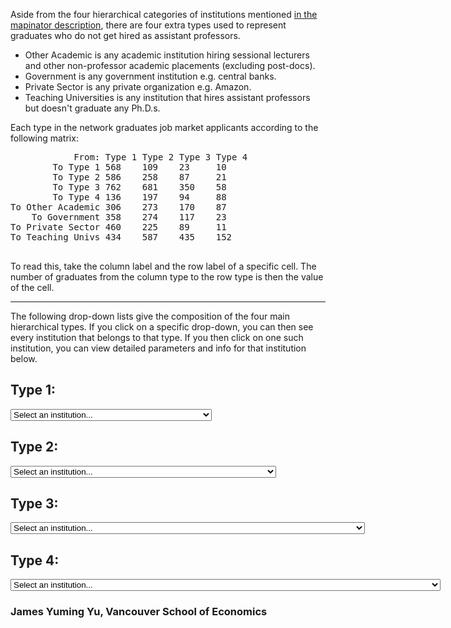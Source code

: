 Aside from the four hierarchical categories of institutions mentioned [in the mapinator description](https://support.econjobmarket.org/git_page/econjobmarket%2Bapi_documentation/mapinator/mapinator.md), there are four extra types used to represent graduates who do not get hired as assistant professors.

* Other Academic is any academic institution hiring sessional lecturers and other non-professor academic placements (excluding post-docs).
* Government is any government institution e.g. central banks.
* Private Sector is any private organization e.g. Amazon.
* Teaching Universities is any institution that hires assistant professors but doesn't graduate any Ph.D.s.

Each type in the network graduates job market applicants according to the following matrix:
<pre>
            From: Type 1 Type 2 Type 3 Type 4
        To Type 1 568    109    23     10
        To Type 2 586    258    87     21
        To Type 3 762    681    350    58
        To Type 4 136    197    94     88
To Other Academic 306    273    170    87
    To Government 358    274    117    23
To Private Sector 460    225    89     11
To Teaching Univs 434    587    435    152

</pre>

To read this, take the column label and the row label of a specific cell. The number of graduates from the column type to the row type is then the value of the cell.

---

The following drop-down lists give the composition of the four main hierarchical types. If you click on a specific drop-down, you can then see every institution that belongs to that type. If you then click on one such institution, you can view detailed parameters and info for that institution below.

<script type="text/javascript">
  function display(value)
  {
      if (value != "0") {
        document.getElementById("mapinator").src = "https://sage.microeconomics.ca/inst/" + value;
        document.getElementById("maplink").href = "https://sage.microeconomics.ca/inst/" + value;
        document.getElementById("mapHide").style.display = "block";
      } else {
        document.getElementById("mapHide").style.display = "none";
      }
  }
</script>

## Type 1:
<form>
  <select name="type_1" id="type_1" onchange = display(this.value)>
    <option value="0">Select an institution...</option>
    <option value="976">Boston University</option>
    <option value="6">University of California Los Angeles (UCLA)</option>
    <option value="296">University of California, Berkeley</option>
    <option value="339">University of Chicago</option>
    <option value="22">Columbia University</option>
    <option value="17">Duke University</option>
    <option value="1139">Harvard University</option>
    <option value="351">London School of Economics and Political Science</option>
    <option value="13">University of Maryland</option>
    <option value="4173">University of Michigan</option>
    <option value="742">New York University</option>
    <option value="18">Northwestern University</option>
    <option value="137">University of Pennsylvania</option>
    <option value="747">Princeton University</option>
    <option value="78">Stanford University</option>
    <option value="73">University of Wisconsin, Madison</option>
    <option value="290">Yale University</option>
  </select>
</form>

## Type 2:
<form>
  <select name="type_2" id="type_2" onchange = display(this.value)>
    <option value="0">Select an institution...</option>
    <option value="370">Arizona State University</option>
    <option value="189">Bocconi University (Università Bocconi)</option>
    <option value="184">University of Bonn (Rheinische Friedrich-Wilhelms-Universität Bonn)</option>
    <option value="312">Boston College</option>
    <option value="57">University of British Columbia</option>
    <option value="21">Brown University</option>
    <option value="89">University of California, Davis</option>
    <option value="1">University of California, San Diego</option>
    <option value="158">Carnegie Mellon University</option>
    <option value="90">University College London</option>
    <option value="440">Cornell University</option>
    <option value="867">Johns Hopkins University</option>
    <option value="175">University of Mannheim (Universität Mannheim)</option>
    <option value="311">Massachusetts Institute of Technology</option>
    <option value="33">Michigan State University</option>
    <option value="562">University of Minnesota, Twin Cities</option>
    <option value="439">National University of Singapore</option>
    <option value="104">University of Notre Dame</option>
    <option value="974">University of Nottingham</option>
    <option value="465">Ohio State University</option>
    <option value="874">University of Oxford</option>
    <option value="134">Pennsylvania State University</option>
    <option value="180">Universitat Pompeu Fabra</option>
    <option value="74">Purdue University</option>
    <option value="218">University of Rochester</option>
    <option value="125">University of Southern California</option>
    <option value="649">Stockholm School of Economics</option>
    <option value="513">Texas A&M University, College Station</option>
    <option value="46">University of Texas at Austin</option>
    <option value="573">Tilburg University</option>
    <option value="32">University of Toronto</option>
    <option value="86">Toulouse School of Economics</option>
    <option value="347">Vanderbilt University</option>
    <option value="70">University of Virginia</option>
    <option value="124">University of Warwick</option>
    <option value="91">University of Washington</option>
    <option value="72">Washington University in St. Louis</option>
    <option value="466">Washington State University</option>
  </select>
</form>

## Type 3:
<form>
  <select name="type_3" id="type_3" onchange = display(this.value)>
    <option value="0">Select an institution...</option>
    <option value="206">Aarhus University</option>
    <option value="1447">University of Alabama</option>
    <option value="782">University of Alberta</option>
    <option value="302">American University</option>
    <option value="647">University of Amsterdam (Universiteit van Amsterdam)</option>
    <option value="187">University of Arizona</option>
    <option value="636">University of Arkansas</option>
    <option value="1226">Auburn University</option>
    <option value="67">Australian National University</option>
    <option value="205">Universitat Autònoma de Barcelona</option>
    <option value="808">Baruch College, City University of New York</option>
    <option value="896">BI Norwegian Business School</option>
    <option value="485">Binghamton University (SUNY)</option>
    <option value="1082">University of Bristol</option>
    <option value="153">University of Calgary</option>
    <option value="1547">California Institute of Technology (Caltech)</option>
    <option value="1201">University of California, Irvine</option>
    <option value="921">University of California, Riverside</option>
    <option value="66">University of California, Santa Barbara</option>
    <option value="1266">University of California, Santa Cruz</option>
    <option value="120">University of Cambridge</option>
    <option value="60">Carleton University</option>
    <option value="94">Universidad Carlos III de Madrid</option>
    <option value="97">CEMFI</option>
    <option value="845">Chinese University of Hong Kong</option>
    <option value="679">City University of Hong Kong</option>
    <option value="81">Clemson University</option>
    <option value="1361">Colorado State University</option>
    <option value="832">University of Colorado, Boulder</option>
    <option value="140">Concordia University</option>
    <option value="42">University of Connecticut</option>
    <option value="761">University of Copenhagen (Københavns Universitet)</option>
    <option value="199">Copenhagen Business School</option>
    <option value="460">Universidad de los Andes</option>
    <option value="87">Universíté de Montréal (University of Montreal)</option>
    <option value="310">Universidad de Navarra</option>
    <option value="194">University of Delaware</option>
    <option value="246">Università di Bologna (University of Bologna)</option>
    <option value="112">Université du Québec à Montréal (UQAM)</option>
    <option value="333">University of Edinburgh</option>
    <option value="1322">Emory University</option>
    <option value="994">Erasmus University Rotterdam</option>
    <option value="366">University of Essex</option>
    <option value="838">ETH Zurich (Swiss Federal Institute of Technology; Eidgenössische Technische Hochschule)</option>
    <option value="277">European University Institute</option>
    <option value="1148">University of Exeter</option>
    <option value="452">University of Florida</option>
    <option value="324">Florida State University</option>
    <option value="2112">Fudan University</option>
    <option value="1756">George Mason University</option>
    <option value="411">George Washington University</option>
    <option value="85">Georgetown University</option>
    <option value="358">University of Georgia</option>
    <option value="249">Georgia Institute of Technology</option>
    <option value="401">Georgia State University</option>
    <option value="801">University of Glasgow</option>
    <option value="989">Goethe-Universität Frankfurt am Main</option>
    <option value="894">University of Gothenburg (Göteborgs Universitet)</option>
    <option value="215">University of Groningen (Rijksuniversiteit Groningen)</option>
    <option value="1839">University of Hawaiʻi at Mānoa</option>
    <option value="540">HEC Paris</option>
    <option value="92">University of Hong Kong</option>
    <option value="895">Hong Kong Baptist University</option>
    <option value="68">Hong Kong University of Science and Technology</option>
    <option value="304">University of Houston</option>
    <option value="101">University of Illinois at Chicago</option>
    <option value="622">University of Illinois at Urbana-Champaign</option>
    <option value="1223">Indiana University Bloomington</option>
    <option value="668">INSEAD</option>
    <option value="1295">Iowa State University</option>
    <option value="733">University of Kansas</option>
    <option value="606">Kansas State University</option>
    <option value="650">University of Kentucky</option>
    <option value="326">University of Lausanne (Université de Lausanne)</option>
    <option value="564">London Business School</option>
    <option value="504">Louisiana State University</option>
    <option value="686">Ludwig-Maximilians-Universitat München (LMU) (University of Munich)</option>
    <option value="59">Maastricht University</option>
    <option value="284">University of Massachusetts, Amherst</option>
    <option value="421">McGill University</option>
    <option value="409">McMaster University</option>
    <option value="288">University of Melbourne</option>
    <option value="169">University of Miami</option>
    <option value="545">Miami University</option>
    <option value="532">Middle Tennessee State University</option>
    <option value="150">University of Missouri, Columbia</option>
    <option value="95">Monash University</option>
    <option value="684">National Taiwan University</option>
    <option value="93">University of New South Wales (UNSW), Sydney</option>
    <option value="884">North Carolina State University</option>
    <option value="1277">University of North Carolina, Chapel Hill</option>
    <option value="674">Northeastern University</option>
    <option value="797">Norwegian School of Economics (NHH)</option>
    <option value="582">University of Oklahoma</option>
    <option value="1574">University of Oregon</option>
    <option value="1488">Oregon State University</option>
    <option value="578">University of Oslo</option>
    <option value="651">Peking University</option>
    <option value="26">University of Pittsburgh</option>
    <option value="796">Queen Mary University of London</option>
    <option value="442">Queen's University</option>
    <option value="266">University of Queensland</option>
    <option value="27">Rice University</option>
    <option value="105">Rutgers, The State University of New Jersey</option>
    <option value="154">Ryerson University</option>
    <option value="342">Sciences Po</option>
    <option value="1067">Shanghai University of Finance and Economics</option>
    <option value="286">Simon Fraser University</option>
    <option value="1089">Singapore Management University</option>
    <option value="82">University of South Carolina</option>
    <option value="336">Southern Methodist University</option>
    <option value="657">University of St Andrews</option>
    <option value="433">Stockholm University</option>
    <option value="36">Stony Brook University (SUNY)</option>
    <option value="589">University of Sydney</option>
    <option value="15">Syracuse University</option>
    <option value="435">University of Technology Sydney</option>
    <option value="303">Temple University</option>
    <option value="1362">University of Texas at Dallas</option>
    <option value="596">Texas Tech University</option>
    <option value="915">University of Tokyo</option>
    <option value="535">Tsinghua University</option>
    <option value="598">Tulane University</option>
    <option value="173">Uppsala University (Uppsala Universitet)</option>
    <option value="1297">University of Utah</option>
    <option value="254">University of Vienna (Universität Wien)</option>
    <option value="881">Virginia Tech</option>
    <option value="61">Vrije Universiteit Amsterdam</option>
    <option value="910">West Virginia University</option>
    <option value="762">Western University</option>
    <option value="968">Wuhan University</option>
    <option value="255">University of Zurich (Universität Zürich)</option>
    <option value="179">École d'Économie de Paris (Paris School of Economics)</option>
    <option value="714">Institution with No Name</option>
  </select>
</form>

## Type 4:
<form>
  <select name="type_4" id="type_4" onchange = display(this.value)>
    <option value="0">Select an institution...</option>
    <option value="332">Aalto University</option>
    <option value="666">University of Adelaide</option>
    <option value="1335">Aix-Marseille Université</option>
    <option value="2083">University of Algiers 3</option>
    <option value="2747">Aligarh Muslim University</option>
    <option value="2467">Amir Kabir University of Technology</option>
    <option value="628">University at Albany (SUNY)</option>
    <option value="1754">Athens University of Economics and Business</option>
    <option value="635">Ball State University</option>
    <option value="1356">Barcelona Graduate School of Economics</option>
    <option value="1731">Bentley University</option>
    <option value="201">University of Bern (Universität Bern)</option>
    <option value="4023">Bharathidasan University</option>
    <option value="469">Bilkent University (Bilkent Üniversitesi)</option>
    <option value="814">Birkbeck College, University of London</option>
    <option value="1648">University of Birmingham</option>
    <option value="1228">Bournemouth University</option>
    <option value="16">Brandeis University</option>
    <option value="235">University of Cape Town</option>
    <option value="793">Université catholique de Louvain</option>
    <option value="1873">Università Cattolica del Sacro Cuore</option>
    <option value="794">Central European University</option>
    <option value="792">CERGE-EI (Center for Economic Research and Graduate Education – Economics Institute)</option>
    <option value="394">Chr. Michelsen Institute (CMI)</option>
    <option value="109">University of Cincinnati</option>
    <option value="906">City University of London</option>
    <option value="1645">City University of New York Graduate Center</option>
    <option value="1292">Claremont Graduate University</option>
    <option value="1583">Clark University</option>
    <option value="2271">Université Claude Bernard Lyon 1</option>
    <option value="398">University College Dublin</option>
    <option value="301">Collegio Carlo Alberto</option>
    <option value="579">University of Cologne (Universität zu Köln)</option>
    <option value="659">University of Colorado, Denver</option>
    <option value="198">Universidad Complutense de Madrid</option>
    <option value="429">Dalhousie University</option>
    <option value="116">Universidad de Alicante (University of Alicante)</option>
    <option value="259">Universitat de Barcelona</option>
    <option value="1350">Université de Bordeaux (University of Bordeaux)</option>
    <option value="426">Universidad de Cantabria (University of Cantabria)</option>
    <option value="1094">Université de Genève (University of Geneva)</option>
    <option value="244">Université de Strasbourg (University of Strasbourg)</option>
    <option value="1355">Universidad de Valladolid</option>
    <option value="2008">Università degli Studi di Firenze (University of Florence)</option>
    <option value="813">Università Degli Studi di Milano (University of Milan)</option>
    <option value="1391">Università degli Studi di Pavia (University of Pavia)</option>
    <option value="1702">Università degli Studi di Siena (University of Siena)</option>
    <option value="1484">Università degli Studi di Torino (University of Turin)</option>
    <option value="1162">Università degli Studi di Verona (University of Verona)</option>
    <option value="1381">Universidad del País Vasco / Euskal Herriko Unibertsitatea (University of the Basque Country)</option>
    <option value="2111">Delft University of Technology (Technische Universiteit Delft)</option>
    <option value="1064">Università della Svizzera Italiana (University of Lugano)</option>
    <option value="873">DePauw University</option>
    <option value="1268">Università di Roma Tor Vergata (University of Rome Tor Vergata)</option>
    <option value="543">Drexel University</option>
    <option value="468">Durham University</option>
    <option value="55">Eastern Kentucky University</option>
    <option value="188">Ecole Polytechnique (IP Paris)</option>
    <option value="1118">EDHEC Business School (Ecole des Hautes Etudes Commerciales du Nord)</option>
    <option value="1187">ESCP Business School (École supérieure de commerce de Paris)</option>
    <option value="196">ESSEC Business School</option>
    <option value="229">Florida International University</option>
    <option value="536">Freie Universität Berlin</option>
    <option value="3350">FUCAPE Business School (Fundação Instituto Capixaba de Pesquisas em Contabilidade, Economia e Finanças)</option>
    <option value="309">Fundação Getulio Vargas (FGV)</option>
    <option value="1135">Ghent University</option>
    <option value="806">Graystone Group Advertising</option>
    <option value="1015">Université Grenoble Alpes (Grenoble Alpes University)</option>
    <option value="1256">University of Guelph</option>
    <option value="1246">Hamburg University (Universität Hamburg)</option>
    <option value="900">Harbin Institute of Technology, Shenzhen</option>
    <option value="866">Hebrew University of Jerusalem</option>
    <option value="937">Heidelberg University</option>
    <option value="343">University of Helsinki (Helsingin yliopisto)</option>
    <option value="939">Heriot Watt University</option>
    <option value="869">Hong Kong Polytechnic University</option>
    <option value="200">Howard University</option>
    <option value="732">University of Hull</option>
    <option value="1214">Humboldt University Berlin (Humboldt-Universität zu Berlin)</option>
    <option value="174">IE University</option>
    <option value="1341">Imperial College London</option>
    <option value="1770">Indian Institute of Management Indore</option>
    <option value="240">Indian Institute of Technology, Kanpur</option>
    <option value="2554">Indian Statistical Institute, Delhi</option>
    <option value="875">Insper (Institute of Education and Research)</option>
    <option value="927">Institute for Fiscal Studies</option>
    <option value="718">Instituto Universitário de Lisboa, ISCTE-IUL</option>
    <option value="1542">University of Iowa</option>
    <option value="3191">Istanbul University (İstanbul Üniversitesi)</option>
    <option value="3891">University of Jammu</option>
    <option value="444">Johannes Kepler University Linz</option>
    <option value="1078">Katholieke Universiteit Leuven (KU Leuven)</option>
    <option value="810">University of Kent</option>
    <option value="1117">Kiel Institute for the World Economy</option>
    <option value="197">University of Konstanz (Universität Konstanz)</option>
    <option value="844">Korea University</option>
    <option value="3818">Kurukshetra University</option>
    <option value="1866">Kyoto University</option>
    <option value="219">Lancaster University</option>
    <option value="274">Université Laval</option>
    <option value="1569">University of Leeds</option>
    <option value="412">University of Leicester</option>
    <option value="487">Université Libre de Bruxelles</option>
    <option value="2824">University of Limerick</option>
    <option value="1871">University of Liverpool</option>
    <option value="1757">Loughborough University</option>
    <option value="313">Loyola Marymount University</option>
    <option value="1300">LUISS Guido Carli</option>
    <option value="773">Lund University (Lunds Universitet)</option>
    <option value="132">University of Luxembourg (Université du Luxembourg/Universität Luxemburg)</option>
    <option value="2692">Universiti Malaysia Perlis</option>
    <option value="1186">University of Manchester</option>
    <option value="2500">Marquette University</option>
    <option value="1179">Massey University</option>
    <option value="4553">Maulana Azad National Institute of Technology Bhopal (MANIT)</option>
    <option value="1061">Middle East Technical University - Northern Cyprus Campus</option>
    <option value="236">Middle East Technical University</option>
    <option value="620">MINES ParisTech</option>
    <option value="1667">University of Mississippi</option>
    <option value="878">Nanyang Technological University</option>
    <option value="697">National Research University Higher School of Economics, St. Petersburg</option>
    <option value="870">University of Nebraska, Lincoln</option>
    <option value="1368">University of Nevada, Reno</option>
    <option value="239">University of New Mexico</option>
    <option value="2372">University of New Orleans</option>
    <option value="1035">University of Northern British Columbia</option>
    <option value="1210">Northern Illinois University</option>
    <option value="2522">Occidental College</option>
    <option value="541">Oklahoma State University</option>
    <option value="724">University of Ottawa</option>
    <option value="735">Otto-von-Guericke University Magdeburg</option>
    <option value="708">Université Paris 1 Panthéon-Sorbonne</option>
    <option value="710">Université Paris-Dauphine</option>
    <option value="2812">Penn State Abington</option>
    <option value="2587">Universidad Pontificia Comillas</option>
    <option value="2601">Quaid-i-Azam University</option>
    <option value="1252">Queens' University Belfast</option>
    <option value="1000">Radboud University (Radboud Universiteit)</option>
    <option value="533">Rensselaer Polytechnic Institute</option>
    <option value="213">Universitat Rovira i Virgili</option>
    <option value="117">Royal Holloway, University of London</option>
    <option value="1177">Royal Melbourne Institute of Technology (RMIT)</option>
    <option value="914">Sabancı University</option>
    <option value="2134">Saint Louis University</option>
    <option value="779">University of Saskatchewan</option>
    <option value="837">Seoul National University</option>
    <option value="815">University of Sheffield</option>
    <option value="903">Shiv Nadar University</option>
    <option value="384">SKEMA Business School</option>
    <option value="1459">SOAS (School of Oriental and African Studies), University of London</option>
    <option value="2810">Sorbonne Université</option>
    <option value="671">University of South Alabama</option>
    <option value="551">University of South Florida</option>
    <option value="467">University of St. Gallen (Universität St. Gallen)</option>
    <option value="858">University of Strathclyde</option>
    <option value="1450">Suffolk University</option>
    <option value="2494">SUNY Buffalo State</option>
    <option value="652">University of Surrey</option>
    <option value="368">University of Sussex</option>
    <option value="1640">University of Swansea</option>
    <option value="1050">University of Tasmania</option>
    <option value="3345">Technical University of Crete</option>
    <option value="1765">Technische Universität Berlin</option>
    <option value="3626">Technische Universität Braunschweig (Technical University Braunswchweig)</option>
    <option value="155">University of Tennessee, Knoxville</option>
    <option value="695">Texas A&M International University</option>
    <option value="103">University of Texas at Arlington</option>
    <option value="1217">The New School</option>
    <option value="1387">University of Tirana (Universiteti i Tiranës)</option>
    <option value="905">Trinity College Dublin, University of Dublin</option>
    <option value="1068">Universidade Nova de Lisboa</option>
    <option value="1422">Universiti Utara Malaysia</option>
    <option value="956">Utrecht University (Universiteit Utrecht)</option>
    <option value="749">University of Victoria</option>
    <option value="706">Vienna University of Economics and Business</option>
    <option value="689">Vienna Graduate School of Finance (VGSF)</option>
    <option value="1849">University of Warsaw (Uniwersytet Warszawski)</option>
    <option value="318">University of Waterloo</option>
    <option value="1310">Wayne State University</option>
    <option value="757">University of Western Australia</option>
    <option value="701">University of Wyoming</option>
    <option value="138">York University</option>
    <option value="1119">Zhejiang Gongshang University</option>
    <option value="693">École Polytechnique Fédérale de Lausanne</option>
  </select>
</form>

<div id="mapHide" style="display: none">
<a id = "maplink" href="https://sage.microeconomics.ca/">Click to open data in a new tab.</a> 
<iframe id = "mapinator" height="600" width="900" src="https://sage.microeconomics.ca/" title="mapinator"></iframe> 
</div>

### James Yuming Yu, Vancouver School of Economics
